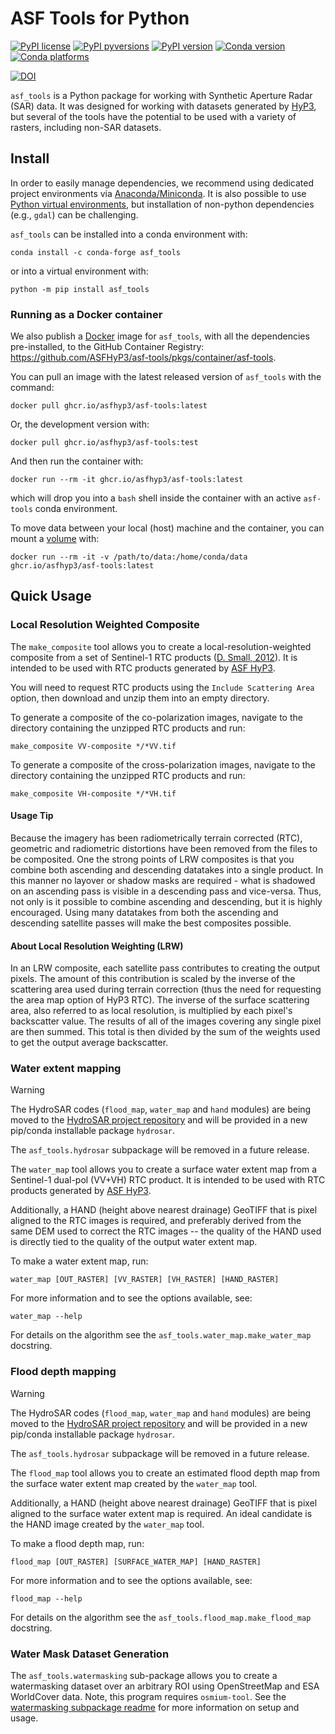 # ASF Tools for Python

[![PyPI license](https://img.shields.io/pypi/l/asf_tools.svg)](https://pypi.python.org/pypi/asf_tools/)
[![PyPI pyversions](https://img.shields.io/pypi/pyversions/asf_tools.svg)](https://pypi.python.org/pypi/asf_tools/)
[![PyPI version](https://img.shields.io/pypi/v/asf_tools.svg)](https://pypi.python.org/pypi/asf_tools/)
[![Conda version](https://img.shields.io/conda/vn/conda-forge/asf_tools)](https://anaconda.org/conda-forge/asf_tools)
[![Conda platforms](https://img.shields.io/conda/pn/conda-forge/asf_tools)](https://anaconda.org/conda-forge/asf_tools)

[![DOI](https://zenodo.org/badge/295506894.svg)](https://zenodo.org/badge/latestdoi/295506894)

`asf_tools` is a Python package for working with Synthetic Aperture Radar (SAR) data.
It was designed for working with datasets generated by
[HyP3](https://hyp3-docs.asf.alaska.edu/), but several of the tools have the
potential to be used with a variety of rasters, including non-SAR datasets.


## Install

In order to easily manage dependencies, we recommend using dedicated project
environments via [Anaconda/Miniconda](https://docs.conda.io/projects/conda/en/latest/user-guide/install/index.html).
It is also possible to use [Python virtual environments](https://docs.python.org/3/tutorial/venv.html),
but installation of non-python dependencies (e.g., `gdal`) can be challenging. 

`asf_tools` can be installed into a conda environment with:

```
conda install -c conda-forge asf_tools
```

or into a virtual environment with:

```
python -m pip install asf_tools
```

### Running as a Docker container

We also publish a [Docker](https://docs.docker.com/get-started/) image for `asf_tools`, with all the dependencies
pre-installed, to the GitHub Container Registry:
<https://github.com/ASFHyP3/asf-tools/pkgs/container/asf-tools>.

You can pull an image with the latest released version of `asf_tools`  with the command:
```
docker pull ghcr.io/asfhyp3/asf-tools:latest
```

Or, the development version with: 
```
docker pull ghcr.io/asfhyp3/asf-tools:test
```

And then run the container with:
```
docker run --rm -it ghcr.io/asfhyp3/asf-tools:latest
```
which will drop you into a `bash` shell inside the container with an active `asf-tools` conda environment. 

To move data between your local (host) machine and the container, you can mount a 
[volume](https://docs.docker.com/storage/volumes/) with:
```
docker run --rm -it -v /path/to/data:/home/conda/data ghcr.io/asfhyp3/asf-tools:latest
```

## Quick Usage

### Local Resolution Weighted Composite

The `make_composite` tool allows you to create a local-resolution-weighted composite
from a set of Sentinel-1 RTC products ([D. Small, 2012](https://doi.org/10.1109/IGARSS.2012.6350465)).
It is intended to be used with RTC products generated by [ASF HyP3](https://hyp3-docs.asf.alaska.edu/using/vertex).

You will need to request RTC products using the `Include Scattering Area` option,
then download and unzip them into an empty directory.

To generate a composite of the co-polarization images, navigate to the directory
containing the unzipped RTC products and run:
```
make_composite VV-composite */*VV.tif
```

To generate a composite of the cross-polarization images, navigate to the directory
containing the unzipped RTC products and run:
```
make_composite VH-composite */*VH.tif
```

#### Usage Tip
Because the imagery has been radiometrically terrain corrected (RTC), geometric and
radiometric distortions have been removed from the files to be composited. One the
strong points of LRW composites is that you combine both ascending and descending
datatakes into a single product. In this manner no layover or shadow masks are
required - what is shadowed on an ascending pass is visible in a descending pass
and vice-versa. Thus, not only is it possible to combine ascending and descending,
but it is highly encouraged. Using many datatakes from both the ascending and
descending satellite passes will make the best composites possible.

#### About Local Resolution Weighting (LRW)
In an LRW composite, each satellite pass contributes to creating the output pixels.
The amount of this contribution is scaled by the inverse of the scattering area used
during terrain correction (thus the need for requesting the area map option of HyP3 RTC).
The inverse of the surface scattering area, also referred to as local resolution,
is multiplied by each pixel's backscatter value. The results of all of the images
covering any single pixel are then summed. This total is then divided by the sum
of the weights used to get the output average backscatter.

### Water extent mapping

>[!WARNING]
> The HydroSAR codes (`flood_map`, `water_map` and `hand` modules) are being
> moved to the [HydroSAR project repository](https://github.com/fjmeyer/hydrosar)
> and will be provided in a new pip/conda installable package `hydrosar`.
> 
> The `asf_tools.hydrosar` subpackage will be removed in a future release.

The `water_map` tool allows you to create a surface water extent map from a Sentinel-1
dual-pol (VV+VH) RTC product. It is intended to be used with RTC products generated by
[ASF HyP3](https://hyp3-docs.asf.alaska.edu/using/vertex).

Additionally, a HAND (height above nearest drainage) GeoTIFF that is pixel aligned to
the RTC images is required, and preferably derived from the same DEM used to correct
the RTC images -- the quality of the HAND used is directly tied to the quality of the
output water extent map.

To make a water extent map, run:
```
water_map [OUT_RASTER] [VV_RASTER] [VH_RASTER] [HAND_RASTER]
```

For more information and to see the options available, see:
```
water_map --help
```

For details on the algorithm see the `asf_tools.water_map.make_water_map` docstring.
<!-- FIXME: Link to API reference on our docs page! -->

### Flood depth mapping

>[!WARNING]
> The HydroSAR codes (`flood_map`, `water_map` and `hand` modules) are being
> moved to the [HydroSAR project repository](https://github.com/fjmeyer/hydrosar)
> and will be provided in a new pip/conda installable package `hydrosar`.
> 
> The `asf_tools.hydrosar` subpackage will be removed in a future release.

The `flood_map` tool allows you to create an estimated flood depth map from the surface
water extent map created by the `water_map` tool. 

Additionally, a HAND (height above nearest drainage) GeoTIFF that is pixel aligned to
the surface water extent map is required. An ideal candidate is the HAND image created 
by the `water_map` tool. 

To make a flood depth map, run:
```
flood_map [OUT_RASTER] [SURFACE_WATER_MAP] [HAND_RASTER]
```

For more information and to see the options available, see:
```
flood_map --help
```

For details on the algorithm see the `asf_tools.flood_map.make_flood_map` docstring.

### Water Mask Dataset Generation

The `asf_tools.watermasking` sub-package allows you to create a watermasking dataset 
over an arbitrary ROI using OpenStreetMap and ESA WorldCover data.
Note, this program requires `osmium-tool`. See the [watermasking subpackage readme]([watermasking/README.md](https://github.com/ASFHyP3/asf-tools/blob/main/src/asf_tools/watermasking/README.md)https://github.com/ASFHyP3/asf-tools/blob/main/src/asf_tools/watermasking/README.md) 
for more information on setup and usage.
